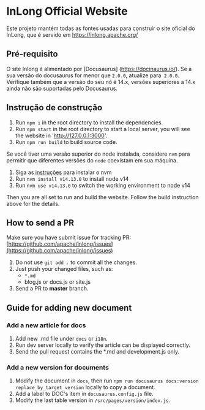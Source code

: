 # InLong Official Website

Este projeto mantém todas as fontes usadas para construir o site oficial do InLong, que é servido em
https://inlong.apache.org/

## Pré-requisito

O site Inlong é alimentado por [Docusaurus] (https://docinaurus.io/).
Se a sua versão do docusaurus for menor que `2.0.0`, atualize para` 2.0.0`.
Verifique também que a versão do seu nó é 14.x, versões superiores a 14.x ainda não são suportadas pelo Docusaurus.

## Instrução de construção

1. Run `npm i` in the root directory to install the dependencies.
2. Run `npm start` in the root directory to start a local server, you will see the website in 'http://127.0.0.1:3000'.
3. Run `npm run build` to build source code.

Se você tiver uma versão superior do node instalada, considere `nvm` para permitir que diferentes versões do `node` coexistam em sua máquina.

1. Siga as [instruções](http://nvm.sh) para instalar o nvm
2. Run `nvm install v14.13.0` to install node v14
3. Run `nvm use v14.13.0` to switch the working environment to node v14

Then you are all set to run and build the website. Follow the build instruction above for the details.

## How to send a PR

Make sure you have submit issue for tracking PR: [https://github.com/apache/inlong/issues](https://github.com/apache/inlong/issues)

1. Do not use `git add .` to commit all the changes.
2. Just push your changed files, such as:
    * `*.md`
	* blog.js or docs.js or site.js
3. Send a PR to **master** branch.


## Guide for adding new document

### Add a new article for docs

1. Add new .md file under `docs` or `i18n`.
2. Run dev server locally to verify the article can be displayed correctly.
3. Send the pull request contains the *.md and development.js only.


### Add a new version for documents

1. Modify the document in `docs`, then run `npm run docusaurus docs:version replace_by_target_version` locally to copy a document.
2. Add a label to DOC's item in `docusaurus.config.js` file.
3. Modify the last table version in `/src/pages/version/index.js`.
